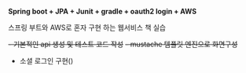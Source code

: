**Spring boot + JPA + Junit + gradle + oauth2 login + AWS**

스프링 부트와 AWS로 혼자 구현 하는 웹서비스 책 실습

~~- 기본적인 api 생성 및 테스트 코드 작성~~
~~- mustache 템플릿 엔진으로 화면구성~~ 
- 소셜 로그인 구현()
